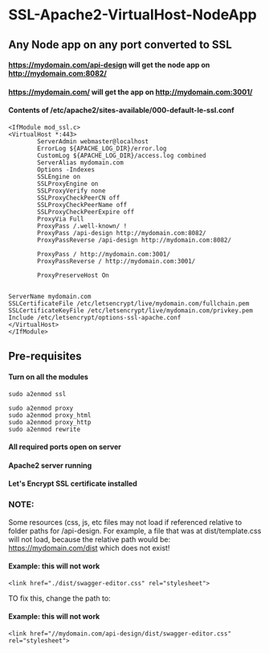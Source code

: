 # SSL-Apache2-VirtualHost-NodeApp
## Any Node app on any port converted to SSL
#### https://mydomain.com/api-design will get the node app on http://mydomain.com:8082/
#### https://mydomain.com/ will get the app on http://mydomain.com:3001/

#### Contents of /etc/apache2/sites-available/000-default-le-ssl.conf

```
<IfModule mod_ssl.c>
<VirtualHost *:443>
        ServerAdmin webmaster@localhost
        ErrorLog ${APACHE_LOG_DIR}/error.log
        CustomLog ${APACHE_LOG_DIR}/access.log combined
        ServerAlias mydomain.com
        Options -Indexes
        SSLEngine on
        SSLProxyEngine on
        SSLProxyVerify none
        SSLProxyCheckPeerCN off
        SSLProxyCheckPeerName off
        SSLProxyCheckPeerExpire off
        ProxyVia Full
        ProxyPass /.well-known/ !
        ProxyPass /api-design http://mydomain.com:8082/
        ProxyPassReverse /api-design http://mydomain.com:8082/

        ProxyPass / http://mydomain.com:3001/
        ProxyPassReverse / http://mydomain.com:3001/

        ProxyPreserveHost On


ServerName mydomain.com
SSLCertificateFile /etc/letsencrypt/live/mydomain.com/fullchain.pem
SSLCertificateKeyFile /etc/letsencrypt/live/mydomain.com/privkey.pem
Include /etc/letsencrypt/options-ssl-apache.conf
</VirtualHost>
</IfModule>
```
## Pre-requisites

#### Turn on all the modules
```
sudo a2enmod ssl

sudo a2enmod proxy
sudo a2enmod proxy_html
sudo a2enmod proxy_http
sudo a2enmod rewrite
```

#### All required ports open on server

#### Apache2 server running

#### Let's Encrypt SSL certificate installed

### NOTE:
Some resources (css, js, etc files may not load if referenced relative to folder paths for /api-design.
For example, a file that was at dist/template.css will not load, because the relative path would be:
https://mydomain.com/dist which does not exist! 

#### Example: this will not work
```
<link href="./dist/swagger-editor.css" rel="stylesheet">
```

TO fix this, change the path to:
#### Example: this will not work
```
<link href="//mydomain.com/api-design/dist/swagger-editor.css" rel="stylesheet">
```




